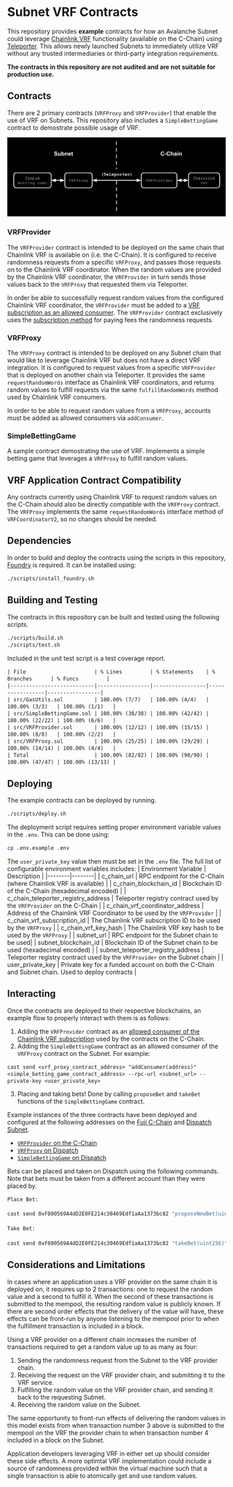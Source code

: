 # Subnet VRF Contracts

This repository provides **example** contracts for how an Avalanche Subnet could leverage [Chainlink VRF](https://docs.chain.link/vrf) functionality (available on the C-Chain) using [Teleporter](https://github.com/ava-labs/teleporter). This allows newly launched Subnets to immediately utilize VRF without any trusted intermediaries or third-party integration requirements.

**The contracts in this repository are not audited and are not suitable for production use.**

## Contracts
There are 2 primary contracts (`VRFProxy` and `VRFProvider`) that enable the use of VRF on Subnets. This repository also includes a `SimpleBettingGame` contract to demostrate possible usage of VRF.


<div align="center">
  <img src="images/data_flow_diagram.png"/>
</div>

### VRFProvider
The `VRFProvider` contract is intended to be deployed on the same chain that Chainlink VRF is available on (i.e. the C-Chain). It is configured to receive randomness requests from a specific `VRFProxy`, and passes those requests on to the Chainlink VRF coordinator. When the random values are provided by the Chainlink VRF coordinator, the `VRFProvider` in turn sends those values back to the `VRFProxy` that requested them via Teleporter.

In order be able to successfully request random values from the configured Chainlink VRF coordinator, the `VRFProvider` must be added to a [VRF subscription as an allowed consumer](https://docs.chain.link/vrf/v2/subscription/ui). The `VRFProvider` contract exclusively uses the [subscription method](https://docs.chain.link/vrf/v2/subscription) for paying fees the randomness requests.

### VRFProxy
The `VRFProxy` contract is intended to be deployed on any Subnet chain that would like to leverage Chainlink VRF but does not have a direct VRF integration. It is configured to request values from a specific `VRFProvider` that is deployed on another chain via Teleporter. It provides the same `requestRandomWords` interface as Chainlink VRF coordinators, and returns random values to fulfill requests via the same `fulfillRandomWords` method used by Chainlink VRF consumers.

In order to be able to request random values from a `VRFProxy`, accounts must be added as allowed consumers via `addConsumer`.

### SimpleBettingGame
A sample contract demostrating the use of VRF. Implements a simple betting game that leverages a `VRFProxy` to fulfill random values.

## VRF Application Contract Compatibility
Any contracts currently using Chainlink VRF to request random values on the C-Chain should also be directly compatible with the `VRFProxy` contract. The `VRFProxy` implements the same `requestRandomWords` interface method of `VRFCoordinatorV2`, so no changes should be needed.

## Dependencies
In order to build and deploy the contracts using the scripts in this repository, [Foundry](https://book.getfoundry.sh/getting-started/installation) is required. It can be installed using:
```bash
./scripts/install_foundry.sh
```

## Building and Testing
The contracts in this repository can be built and tested using the following scripts.
```bash
./scripts/build.sh
./scripts/test.sh
```
Included in the unit test script is a test coverage report.
```
| File                      | % Lines         | % Statements    | % Branches      | % Funcs         |
|---------------------------|-----------------|-----------------|-----------------|-----------------|
| src/GasUtils.sol          | 100.00% (7/7)   | 100.00% (4/4)   | 100.00% (3/3)   | 100.00% (1/1)   |
| src/SimpleBettingGame.sol | 100.00% (38/38) | 100.00% (42/42) | 100.00% (22/22) | 100.00% (6/6)   |
| src/VRFProvider.sol       | 100.00% (12/12) | 100.00% (15/15) | 100.00% (8/8)   | 100.00% (2/2)   |
| src/VRFProxy.sol          | 100.00% (25/25) | 100.00% (29/29) | 100.00% (14/14) | 100.00% (4/4)   |
| Total                     | 100.00% (82/82) | 100.00% (90/90) | 100.00% (47/47) | 100.00% (13/13) |
```

## Deploying
The example contracts can be deployed by running.
```bash
./scripts/deploy.sh
```
The deployment script requires setting proper environment variable values in the `.env`. This can be done using:
```bash
cp .env.example .env
```
The `user_private_key` value then must be set in the `.env` file. The full list of configurable environment variables includes:
| Environment Variable | Description |
|--------|--------|
| c_chain_url | RPC endpoint for the C-Chain (where Chainlink VRF is available) |
| c_chain_blockchain_id | Blockchain ID of the C-Chain (hexadecimal encoded) |
| c_chain_teleporter_registry_address | Teleporter registry contract used by the `VRFProvider` on the C-Chain | 
| c_chain_vrf_coordinator_address | Address of the Chainlink VRF Coordinator to be used by the `VRFProvider` |
| c_chain_vrf_subscription_id | The Chainlink VRF subscription ID to be used by the `VRFProxy` |
| c_chain_vrf_key_hash | The Chainlink VRF key hash to be used by the `VRFProxy` |
| subnet_url | RPC endpoint for the Subnet chain to be used|
| subnet_blockchain_id | Blockchain ID of the Subnet chain to be used (hexadecimal encoded) |
| subnet_teleporter_registry_address | Teleporter registry contract used by the `VRFProvider` on the Subnet chain |
| user_private_key | Private key for a funded account on both the C-Chain and Subnet chain. Used to deploy contracts |

## Interacting
Once the contracts are deployed to their respective blockchains, an example flow to properly interact with them is as follows:

1. Adding the `VRFProvider` contract as an [allowed consumer of the Chainlink VRF subscription](https://vrf.chain.link/fuji) used by the contracts on the C-Chain.
2. Adding the `SimpleBettingGame` contract as an allowed consumer of the `VRFProxy` contract on the Subnet. For example:
```
cast send <vrf_proxy_contract_address> "addConsumer(address)" <simple_betting_game_contract_address> --rpc-url <subnet_url> --private-key <user_private_key>
```
3. Placing and taking bets! Done by calling `proposeBet` and `takeBet` functions of the `SimpleBettingGame` contract.

Example instances of the three contracts have been deployed and configured at the following addresses on the [Fuji C-Chain](https://subnets-test.avax.network/c-chain) and [Dispatch Subnet](https://subnets-test.avax.network/dispatch).

* [`VRFProvider` on the C-Chain](https://subnets-test.avax.network/c-chain/address/0x08bBe2Dc39c450803AE27A29c1Ec7494EF41aeF1)
* [`VRFProxy` on Dispatch](https://subnets-test.avax.network/dispatch/address/0x067606899F55eC607D689929FB643f86DE10D513)
* [`SimpleBettingGame` on Dispatch](https://subnets-test.avax.network/dispatch/address/0xF800569A4dD2E0FE214c30469Edf1aAa1373bc82)

Bets can be placed and taken on Dispatch using the following commands. Note that bets must be taken from a different account than they were placed by.
```bash
Place Bet:

cast send 0xF800569A4dD2E0FE214c30469Edf1aAa1373bc82 "proposeNewBet(uint32)(uint256)" <max_value> --rpc-url https://subnets.avax.network/dispatch/testnet/rpc --private-key <user_private_key>

Take Bet:

cast send 0xF800569A4dD2E0FE214c30469Edf1aAa1373bc82 "takeBet(uint256)" <bet_id> --rpc-url https://subnets.avax.network/dispatch/testnet/rpc --private-key <user_private_key>

```

## Considerations and Limitations
In cases where an application uses a VRF provider on the same chain it is deployed on, it requires up to 2 transactions: one to request the random value and a second to fulfill it. When the second of these transactions is submitted to the mempool, the resulting random value is publicly known. If there are second order effects that the delivery of the value will have, these effects can be front-run by anyone listening to the mempool prior to when the fulfillment transaction is included in a block.

Using a VRF provider on a different chain increases the number of transactions required to get a random value up to as many as four:
1. Sending the randomness request from the Subnet to the VRF provider chain.
2. Receiving the request on the VRF provider chain, and submitting it to the VRF service.
3. Fulfilling the random value on the VRF provider chain, and sending it back to the requesting Subnet.
4. Receiving the random value on the Subnet.

The same opportunity to front-run effects of delivering the random values in this model exists from when transaction number 3 above is submitted to the mempool on the VRF the provider chain to when transaction number 4 included in a block on the Subnet. 

Application developers leveraging VRF in either set up should consider these side effects. A more optimtal VRF implementation could include a source of randomness provided within the virtual machine such that a single transaction is able to atomically get and use random values.
